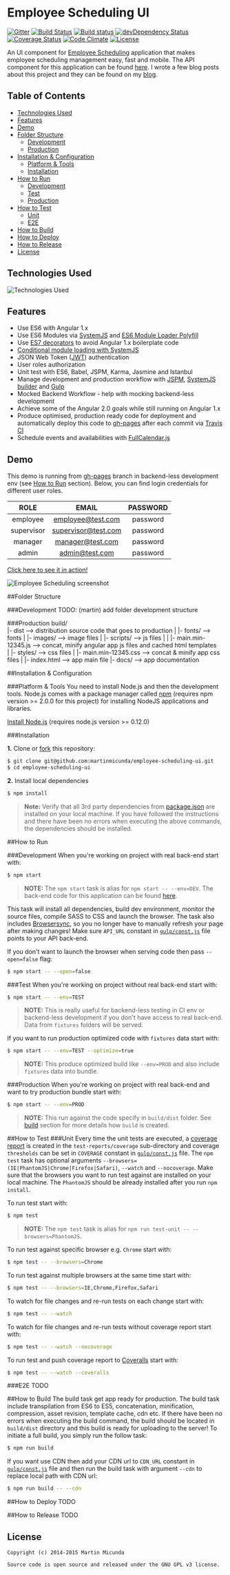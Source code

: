Employee Scheduling UI
======================

[![Gitter](https://img.shields.io/badge/gitter-join%20chat-1dce73.svg)](https://gitter.im/martinmicunda/employee-scheduling-ui?utm_source=badge&utm_medium=badge&utm_campaign=pr-badge&utm_content=badge)
[![Build Status](https://travis-ci.org/martinmicunda/employee-scheduling-ui.svg?branch=master)](http://travis-ci.org/martinmicunda/employee-scheduling-ui)
[![Build status](https://ci.appveyor.com/api/projects/status/lf65mnwy3irmim5h/branch/master?svg=true)](https://ci.appveyor.com/project/martinmicunda/employee-scheduling-ui/branch/master)
[![devDependency Status](https://david-dm.org/martinmicunda/employee-scheduling-ui/dev-status.svg)](https://david-dm.org/martinmicunda/employee-scheduling-ui#info=devDependencies) 
[![Coverage Status](https://coveralls.io/repos/martinmicunda/employee-scheduling-ui/badge.svg?branch=master&service=github)](https://coveralls.io/github/martinmicunda/employee-scheduling-ui?branch=master)
[![Code Climate](https://codeclimate.com/github/martinmicunda/employee-scheduling-ui/badges/gpa.svg)](https://codeclimate.com/github/martinmicunda/employee-scheduling-ui)
[![License](https://img.shields.io/badge/license-GPLv3-blue.svg)](http://www.gnu.org/licenses/gpl-3.0.html)

An UI component for [Employee Scheduling](https://github.com/martinmicunda/employee-scheduling) application that makes employee scheduling management easy, fast and mobile. The API component for this application can be found [here](https://github.com/martinmicunda/employee-scheduling-api). I wrote a few blog posts about this project and they can be found on my [blog](http://martinmicunda.com).

## Table of Contents
- [Technologies Used](#technologies-used)
- [Features](#features)
- [Demo](#demo)
- [Folder Structure](#folder-structure)
    - [Development](#folder-structure-development)
    - [Production](#folder-structure-production)
- [Installation & Configuration](#installation-and-configuration)
    - [Platform & Tools](#platform-and-tools)
    - [Installation](#installation)
- [How to Run](#how-to-run)
    - [Development](#how-to-run-development) 
    - [Test](#how-to-run-test) 
    - [Production](#how-to-run-production) 
- [How to Test](#how-to-test)
    - [Unit](#how-to-test-unit) 
    - [E2E](#how-to-test-e2e) 
- [How to Build](#how-to-build)
- [How to Deploy](#how-to-deploy)
- [How to Release](#how-to-release)
- [License](#license)

## Technologies Used
![Technologies Used](tech_stack.png)

## Features
  * Use ES6 with Angular 1.x
  * Use ES6 Modules via [SystemJS](https://github.com/systemjs/systemjs) and [ES6 Module Loader Polyfill](https://github.com/ModuleLoader/es6-module-loader)
  * Use [ES7 decorators](https://github.com/wycats/javascript-decorators) to avoid Angular 1.x boilerplate code
  * [Conditional module loading with SystemJS](http://martinmicunda.com/2015/10/26/conditional-module-loading-with-systemjs/)
  * JSON Web Token ([JWT](http://jwt.io)) authentication
  * User roles authorization
  * Unit test with ES6, Babel, JSPM, Karma, Jasmine and Istanbul
  * Manage development and production workflow with [JSPM](http://jspm.io/), [SystemJS builder](https://github.com/systemjs/builder) and [Gulp](http://gulpjs.com/)
  * Mocked Backend Workflow - help with mocking backend-less development
  * Achieve some of the Angular 2.0 goals while still running on Angular 1.x
  * Produce optimised, production ready code for deployment and automatically deploy this code to [gh-pages](https://github.com/martinmicunda/employee-scheduling-ui/tree/gh-pages) after each commit via [Travis CI](https://travis-ci.org/martinmicunda/employee-scheduling-ui)
  * Schedule events and availabilities with [FullCalendar.js](http://fullcalendar.io/) 
  
## Demo
This demo is running from [gh-pages](https://github.com/martinmicunda/employee-scheduling-ui/tree/gh-pages) branch in backend-less development env (see [How to Run](#how-to-run-test) section). Below, you can find login credentials for different user roles.

|    ROLE    |        EMAIL        |   PASSWORD   |
|:----------:|:-------------------:|:------------:|
|  employee  |  employee@test.com  |   password   |
| supervisor | supervisor@test.com |   password   |
|   manager  |   manager@test.com  |   password   |
|    admin   |    admin@test.com   |   password   |

<a href="http://martinmicunda.github.io/employee-scheduling-ui/dist" target="_blank">Click here to see it in action!</a>

![Employee Scheduling screenshot](screenshot.png "Employee Scheduling screenshot")

##<a name="folder-structure"></a>Folder Structure

###<a name="folder-structure-development"></a>Development
TODO: (martin) add folder development structure

###<a name="folder-structure-production"></a>Production
    build/               
      |- dist                       --> distribution source code that goes to production
      |  |- fonts/                     --> fonts
      |  |- images/                    --> image files
      |  |- scripts/                   --> js files 
      |  |  |- main.min-12345.js           --> concat, minify angular app js files and cached html templates      
      |  |- styles/                    --> css files 
      |     |- main.min-12345.css          --> concat & minify app css files 
      |  |- index.html                 --> app main file
      |- docs/                      --> app documentation   
           
##<a name="installation-and-configuration"></a>Installation & Configuration

###<a name="platform-and-tools"></a>Platform & Tools
You need to install Node.js and then the development tools. Node.js comes with a package manager called [npm](http://npmjs.org) (requires npm version >= 2.0.0 for this project) for installing NodeJS applications and libraries.

[Install Node.js](http://nodejs.org/download/) (requires node.js version >= 0.12.0)

###<a name="installation"></a>Installation

**1.** Clone or [fork](https://github.com/martinmicunda/employee-scheduling-ui/fork) this repository:
```bash
$ git clone git@github.com:martinmicunda/employee-scheduling-ui.git 
$ cd employee-scheduling-ui
```

**2.** Install local dependencies
```bash
$ npm install
```
> **Note:** Verify that all 3rd party dependencies from [package.json](package.json) are installed on your local machine. If you have followed the instructions and there have been no errors when executing the above commands, the dependencies should be installed.
     
##<a name="how-to-run"></a>How to Run

###<a name="how-to-run-development"></a>Development
When you're working on project with real back-end start with:

```bash
$ npm start 
```
> **NOTE:** The `npm start` task is alias for `npm start -- --env=DEV`. The back-end code for this application can be found [here](https://github.com/martinmicunda/employee-scheduling-api).

This task will install all dependencies, build dev environment, monitor the source files, compile SASS to CSS and launch the browser. The task also includes [Browsersync](http://www.browsersync.io/), so you no longer have to manually refresh your page after making changes! Make sure `API_URL` constant in [`gulp/const.js`](gulp/const.js) file points to your API back-end.

If you don't want to launch the browser when serving code then pass `--open=false` flag:

```bash
$ npm start -- --open=false
```

###<a name="how-to-run-test"></a>Test 
When you're working on project without real back-end start with:

```bash
$ npm start -- --env=TEST
```
> **NOTE:** This is really useful for backend-less testing in CI env or backend-less development if you don't have access to real back-end. Data from `fixtures` folders will be served.

If you want to run production optimized code with `fixtures` data start with: 
```bash
$ npm start -- --env=TEST --optimize=true
```
> **NOTE:** This produce optimized build like `--env=PROD` and also include `fixtures` data into bundle.

###<a name="how-to-run-production"></a>Production
When you're working on project with real back-end and want to try production bundle start with:

```bash
$ npm start -- --env=PROD
```

> **NOTE:** This run against the code specify in `build/dist` folder. See [build](#build) section for more details how `build` is created.


##<a name="how-to-test"></a>How to Test
###<a name="how-to-test-unit"></a>Unit 
Every time the unit tests are executed, a [coverage report](http://martinmicunda.com/employee-scheduling-ui/test-reports/coverage/firefox/) is created in the `test-reports/coverage` sub-directory and coverage `thresholds` can be set in `COVERAGE` constant in [`gulp/const.js`](gulp/const.js) file. The `npm test` task has optional arguments `--browsers=(IE|PhantomJS|Chrome|Firefox|Safari)`, `--watch` and `--nocoverage`.  Make sure that the browsers you want to run test against are installed on your local machine. The `PhantomJS` should be already installed after you run `npm install`.

To run test start with:

```bash
$ npm test
```
> **NOTE:** The `npm test` task is alias for `npm run test-unit -- --browsers=PhantomJS`.

To run test against specific browser e.g. `Chrome` start with:
```bash
$ npm test -- --browsers=Chrome
```

To run test against multiple browsers at the same time start with:
```bash
$ npm test -- --browsers=IE,Chrome,Firefox,Safari 
```
   
To watch for file changes and re-run tests on each change start with:
```bash
$ npm test -- --watch
```

To watch for file changes and re-run tests without coverage report start with:
```bash
$ npm test -- --watch --nocoverage
```

To run test and push coverage report to [Coveralls](https://coveralls.io/) start with:
```bash
$ npm test -- --watch --coveralls
```
###<a name="how-to-test-e2e"></a>E2E 
TODO

##<a name="how-to-build">How to Build
The build task get app ready for production. The build task include transpilation from ES6 to ES5, concatenation, minification, compression, asset revision, template cache, cdn etc. If there have been no errors when executing the build command, the build should be located in `build/dist` directory and this build is ready for uploading to the server! To initiate a full build, you simply run the follow task:
```bash
$ npm run build
```

If you want use CDN then add your CDN url to `CDN_URL` constant in [`gulp/const.js`](gulp/const.js) file and then run the build task with argument `--cdn` to replace local path with CDN url: 
```bash
$ npm run build -- --cdn
```

##<a name="how-to-deploy"></a>How to Deploy
TODO

##<a name="how-to-release"></a>How to Release
TODO

## License

    Copyright (c) 2014-2015 Martin Micunda  

    Source code is open source and released under the GNU GPL v3 license.

